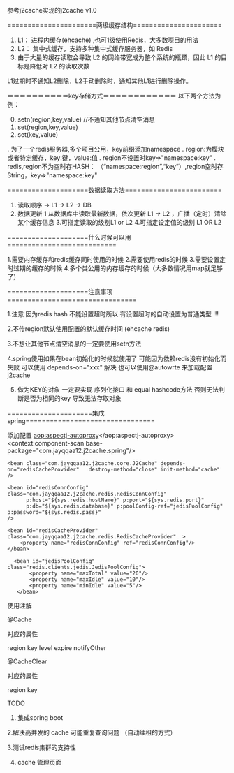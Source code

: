 
参考j2cache实现的j2cache v1.0



======================两级缓存结构======================

1. L1： 进程内缓存(ehcache)  ,也可1级使用Redis，大多数项目的用法
2. L2： 集中式缓存，支持多种集中式缓存服务器，如 Redis
3. 由于大量的缓存读取会导致 L2 的网络带宽成为整个系统的瓶颈，因此 L1 的目标是降低对 L2 的读取次数

L1过期时不通知L2删除，L2手动删除时，通知其他L1进行删除操作。


＝＝＝＝＝＝＝＝＝＝key存储方式＝＝＝＝＝＝＝＝＝＝＝＝
以下两个方法为例：

0. setn(region,key,value) //不通知其他节点清空消息
1. set(region,key,value)
2. set(key,value)


. 为了一个redis服务器,多个项目公用，key前缀添加namespace
. region:为模块或者特定缓存，key:键，value:值
. region不设置时key=>"namespace:key"
. redis,region不为空时存HASH： （“namespace:region”,“key”）,region空时存String，key=>"namespace:key"



====================数据读取方法========================

1. 读取顺序  -> L1 -> L2 -> DB
2. 数据更新
    1 从数据库中读取最新数据，依次更新 L1 -> L2 ，广播（定时）清除某个缓存信息
3.可指定读取的级别L1 or L2
4.可指定设定值的级别 L1 OR L2


====================什么时候可以用===========================

1.需要内存缓存和redis缓存同时使用的时候
2.需要使用redis的时候
3.需要设置定时过期的缓存的时候
4.多个类公用的内存缓存的时候（大多数情况用map就足够了）

====================注意事项================================

1.注意 因为redis hash 不能设置超时所以 有设置超时的自动设置为普通类型 !!!

2.不传region默认使用配置的默认缓存时间 (ehcache redis)

3.不想让其他节点清空消息的一定要使用setn方法

4.spring使用如果在bean初始化的时候就使用了  可能因为依赖redis没有初始化而失败   可以使用 depends-on="xxx" 解决  也可以使用@autowrte 来加载配置j2cache

5. 做为KEY的对象 一定要实现 序列化接口 和 equal hashcode方法 否则无法判断是否为相同的key 导致无法存取对象


=====================集成spring================================

添加配置
    <aop:aspectj-autoproxy></aop:aspectj-autoproxy>
    <context:component-scan base-package="com.jayqqaa12.j2cache.spring"/>

    <bean class="com.jayqqaa12.j2cache.core.J2Cache" depends-on="redisCacheProvider"   destroy-method="close" init-method="cache" />

    <bean id="redisConnConfig" class="com.jayqqaa12.j2cache.redis.RedisConnConfig"
          p:host="${sys.redis.hostName}" p:port="${sys.redis.port}"
          p:db="${sys.redis.database}" p:poolConfig-ref="jedisPoolConfig" p:password="${sys.redis.pass}"
    />

    <bean id="redisCacheProvider" class="com.jayqqaa12.j2cache.redis.RedisCacheProvider"  >
        <property name="redisConnConfig" ref="redisConnConfig"/>
    </bean>

      <bean id="jedisPoolConfig" class="redis.clients.jedis.JedisPoolConfig">
           <property name="maxTotal" value="20"/>
           <property name="maxIdle" value="10"/>
           <property name="minIdle" value="5"/>
       </bean>


使用注解


@Cache

对应的属性

region
key
level
expire
notifyOther

@CacheClear

对应的属性

region
key





TODO

1. 集成spring boot

2.解决高并发的 cache 可能重复查询问题  （自动续租的方式）

3.测试redis集群的支持性

4. cache 管理页面


